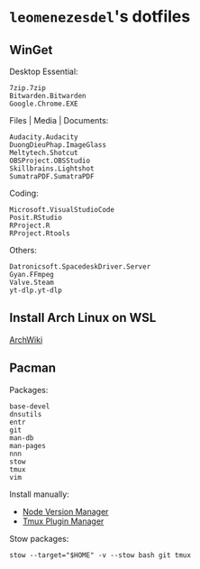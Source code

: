 # `leomenezesdel`'s dotfiles

## WinGet

Desktop Essential:

```
7zip.7zip
Bitwarden.Bitwarden
Google.Chrome.EXE
```

Files | Media | Documents:

```
Audacity.Audacity
DuongDieuPhap.ImageGlass
Meltytech.Shotcut
OBSProject.OBSStudio
Skillbrains.Lightshot
SumatraPDF.SumatraPDF
```

Coding:

```
Microsoft.VisualStudioCode
Posit.RStudio
RProject.R
RProject.Rtools
```

Others:

```
Datronicsoft.SpacedeskDriver.Server
Gyan.FFmpeg
Valve.Steam
yt-dlp.yt-dlp
```

## Install Arch Linux on WSL

[ArchWiki](https://wiki.archlinux.org/title/Install_Arch_Linux_on_WSL)

## Pacman

Packages:

```
base-devel
dnsutils
entr
git
man-db
man-pages
nnn
stow
tmux
vim
```

Install manually:

- [Node Version Manager](https://github.com/nvm-sh/nvm)
- [Tmux Plugin Manager](https://github.com/tmux-plugins/tpm)

Stow packages:

```
stow --target="$HOME" -v --stow bash git tmux
```

